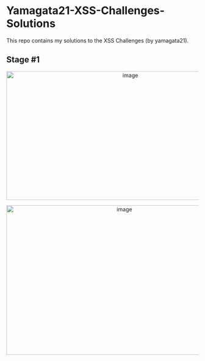 # Yamagata21-XSS-Challenges-Solutions
This repo contains my solutions to the XSS Challenges (by yamagata21).

## Stage #1

<p align="center">
<img width="634" height="337" alt="image" src="https://github.com/user-attachments/assets/1abe0971-b793-4c13-bdb5-7f48e4506be4" />
</p>

<p align="center">
<img width="603" height="392" alt="image" src="https://github.com/user-attachments/assets/0604ada7-f9f6-4fd6-a8bb-7dd6612d5ab0" />
</p>
